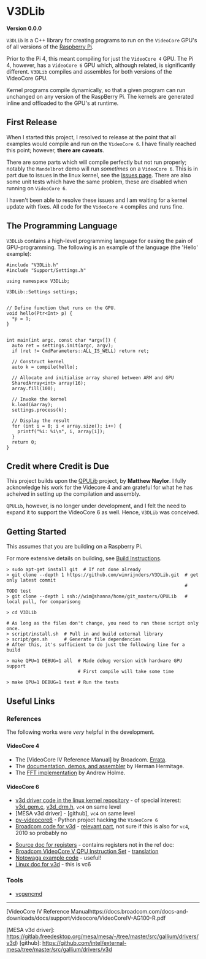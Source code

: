 # V3DLib

**Version 0.0.0**

`V3DLib` is a C++ library for creating programs to run on the `VideoCore` GPU's of all versions of the [Raspberry Pi](https://www.raspberrypi.org/).

Prior to the Pi 4, this meant compiling for just the `VideoCore 4` GPU.
The Pi 4, however, has a `VideoCore 6` GPU which, although related, is significantly different.
`V3DLib` compiles and assembles for both versions of the VideoCore GPU.

Kernel programs compile dynamically, so that a given program can run unchanged on any version of the RaspBerry Pi.
The kernels are generated inline and offloaded to the GPU's at runtime.

## First Release

When I started this project, I resolved to release at the point that all examples would compile
and run on the `VideoCore 6`.
I have finally reached this point; however, **there are caveats**.

There are some parts which will compile perfectly but not run properly; notably the `Mandelbrot` demo
will run *sometimes* on a `VideoCore 6`. This is in part due to issues in the linux kernel, see the [Issues page](Doc/Issues.md).
There are also some unit tests which have the same problem, these are disabled when running on `VideoCore 6`.

I haven't been able to resolve these issues and I am waiting for a kernel update with fixes.
All code for the `VideoCore 4` compiles and runs fine.

## The Programming Language

`V3DLib` contains a high-level programming language for easing the pain of GPU-programming.
The following is an example of the language (the 'Hello' example):

```
#include "V3DLib.h"
#include "Support/Settings.h"

using namespace V3DLib;

V3DLib::Settings settings;


// Define function that runs on the GPU.
void hello(Ptr<Int> p) {
  *p = 1;
}


int main(int argc, const char *argv[]) {
  auto ret = settings.init(argc, argv);
  if (ret != CmdParameters::ALL_IS_WELL) return ret;

  // Construct kernel
  auto k = compile(hello);

  // Allocate and initialise array shared between ARM and GPU
  SharedArray<int> array(16);
  array.fill(100);

  // Invoke the kernel
  k.load(&array);
  settings.process(k);

  // Display the result
  for (int i = 0; i < array.size(); i++) {
    printf("%i: %i\n", i, array[i]);
  }
  return 0;
}
```


## Credit where Credit is Due
This project builds upon the [QPULib](https://github.com/mn416/QPULib) project, by **Matthew Naylor**.
I fully acknowledge his work for the Videcore 4 and am grateful for what he has acheived in setting
up the compilation and assembly.

`QPULib`, however, is no longer under development, and I felt the need to expand it to support
the VideoCore 6 as well. Hence, `V3DLib` was conceived.


## Getting Started

This assumes that you are building on a Raspberry Pi.

For more extensive details on building, see [Build Instructions](Doc/BuildInstructions.md).

    > sudo apt-get install git  # If not done already
    > git clone --depth 1 https://github.com/wimrijnders/V3DLib.git  # get only latest commit
                                                                     # TODO test
    > git clone --depth 1 ssh://wim@shanna/home/git_masters/QPULib   # local pull, for comparisong

    > cd V3DLib
	
    # As long as the files don't change, you need to run these script only once.
    > script/install.sh  # Pull in and build external library
    > script/gen.sh      # Generate file dependencies
    # After this, it's sufficient to do just the following line for a build
	
    > make QPU=1 DEBUG=1 all  # Made debug version with hardware GPU support
                              # First compile will take some time
    
    > make QPU=1 DEBUG=1 test # Run the tests


## Useful Links
### References

The following works were *very* helpful in the development.

#### VideoCore 4
* The [VideoCore IV Reference Manual] by Broadcom. [Errata].
* The [documentation, demos, and assembler](https://github.com/hermanhermitage/videocoreiv-qpu)
  by Herman Hermitage.
* The [FFT implementation](http://www.aholme.co.uk/GPU_FFT/Main.htm)
  by Andrew Holme.
	
#### VideoCore 6
* [v3d driver code in the linux kernel repository] - of special interest: [v3d_gem.c],
  [v3d_drm.h], `vc4` on same level
* [MESA v3d driver] - [github], `vc4` on same level
* [py-videocore6](https://github.com/Idein/py-videocore6) - Python project hacking the `VideoCore 6`
* [Broadcom code for v3d] - [relevant part], not sure if this is also for `vc4`, 2010 so probably no
- [Source doc for registers] - contains registers not in the ref doc:
- [Broadcom VideoCore V QPU Instruction Set] - [translation]
- [Notowaga example code] - useful!
- [Linux doc for v3d] - this is vc6



### Tools

* [vcgencmd](https://www.raspberrypi.org/documentation/raspbian/applications/vcgencmd.md)

--------------------------

[VideoCore IV Reference Manualhttps://docs.broadcom.com/docs-and-downloads/docs/support/videocore/VideoCoreIV-AG100-R.pdf

[Errata]: https://www.elinux.org/VideoCore_IV_3D_Architecture_Reference_Guide_errata

[v3d driver code in the linux kernel repository]: https://git.kernel.org/pub/scm/linux/kernel/git/stable/linux.git/tree/drivers/gpu/drm/v3d

[v3d_gem.c]: https://git.kernel.org/pub/scm/linux/kernel/git/stable/linux.git/tree/drivers/gpu/drm/v3d/v3d_gem.c

[v3d_drm.h]: https://git.kernel.org/pub/scm/linux/kernel/git/stable/linux.git/tree/include/uapi/drm/v3d_drm.h

[MESA v3d driver]: https://gitlab.freedesktop.org/mesa/mesa/-/tree/master/src/gallium/drivers/v3d)
[github]: https://github.com/intel/external-mesa/tree/master/src/gallium/drivers/v3d

[Broadcom code for v3d]: https://android.googlesource.com/kernel/bcm/+/android-bcm-tetra-3.10-kitkat-wear/drivers/char/broadcom/mm/v3d/

[relevant part]: https://android.googlesource.com/kernel/bcm/+/android-bcm-tetra-3.10-kitkat-wear/drivers/char/broadcom/mm/v3d/v3d_user.c#179

[Source doc for registers]: https://vc4-notes.tumblr.com/post/125039428234/v3d-registers-not-on-videocore-iv-3d-architecture]

[Broadcom VideoCore V QPU Instruction Set]: http://imrc.noip.me/blog/vc4/VC5_instruction_set/

[translation]: https://translate.google.com/translate?hl=en&sl=auto&tl=en&u=http%3A%2F%2Fimrc.noip.me%2Fblog%2Fvc4%2FVC5_instruction_set%2F

[Notowaga example code]: https://gist.github.com/notogawa/36d0cc9168ae3236902729f26064281d

[Linux doc for v3d]: https://dri.freedesktop.org/docs/drm/gpu/v3d.html
